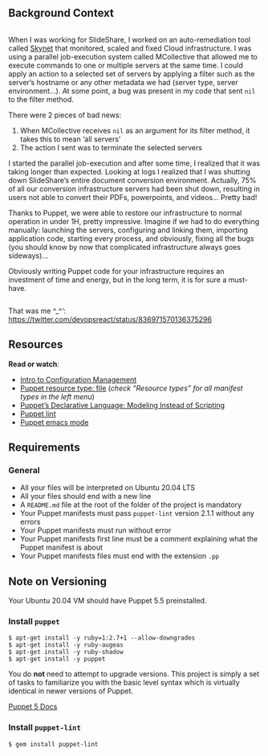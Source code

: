 <div class="panel-body">
    <h2>Background Context</h2>

<p><a href="https://youtu.be/ogYLFyp68cI" target="_blank"><img src="https://holbertonintranet.s3.amazonaws.com/uploads/medias/2019/6/6a0a8024f2b1c47a9d1e.png?X-Amz-Algorithm=AWS4-HMAC-SHA256&amp;X-Amz-Credential=AKIARDDGGGOU5BHMTQX4%2F20220819%2Fus-east-1%2Fs3%2Faws4_request&amp;X-Amz-Date=20220819T203911Z&amp;X-Amz-Expires=86400&amp;X-Amz-SignedHeaders=host&amp;X-Amz-Signature=60e759c9ad2bb83c54f0c0e09609fd3570d31480aa40a9190833376abf81f83b" alt="" style=""></a></p>

<p>When I was working for SlideShare, I worked on an auto-remediation tool called <a href="/rltoken/ftFvBjxNPLoWcF9eHaK8yw" title="Skynet" target="_blank">Skynet</a> that monitored, scaled and fixed Cloud infrastructure. I was using a parallel job-execution system called MCollective that allowed me to execute commands to one or multiple servers at the same time. I could apply an action to a selected set of servers by applying a filter such as the server’s hostname or any other metadata we had (server type, server environment…). At some point, a bug was present in my code that sent <code>nil</code> to the filter method. </p>

<p>There were 2 pieces of bad news:</p>

<ol>
<li>When MCollective receives <code>nil</code> as an argument for its filter method, it takes this to mean ‘all servers’</li>
<li>The action I sent was to terminate the selected servers</li>
</ol>

<p>I started the parallel job-execution and after some time, I realized that it was taking longer than expected. Looking at logs I realized that I was shutting down SlideShare’s entire document conversion environment. Actually, 75% of all our conversion infrastructure servers had been shut down, resulting in users not able to convert their PDFs, powerpoints, and videos… Pretty bad!</p>

<p>Thanks to Puppet, we were able to restore our infrastructure to normal operation in under 1H, pretty impressive. Imagine if we had to do everything manually: launching the servers, configuring and linking them, importing application code, starting every process, and obviously, fixing all the bugs (you should know by now that complicated infrastructure always goes sideways)…</p>

<p>Obviously writing Puppet code for your infrastructure requires an investment of time and energy, but in the long term, it is for sure a must-have.</p>

<p><img src="https://s3.amazonaws.com/intranet-projects-files/holbertonschool-sysadmin_devops/292/4i8il3B.gif" alt="" style=""></p>

<p>That was me ^_^‘: <a href="/rltoken/uHU1llO2UZXg8_funEgpJA" title="https://twitter.com/devopsreact/status/836971570136375296" target="_blank">https://twitter.com/devopsreact/status/836971570136375296</a></p>

<h2>Resources</h2>

<p><strong>Read or watch</strong>:</p>

<ul>
<li><a href="/rltoken/r-NmkYO8bxIKp2qEx2ZjKQ" title="Intro to Configuration Management" target="_blank">Intro to Configuration Management</a> </li>
<li><a href="/rltoken/D0-IO_SIZSXYLKJs2BitYA" title="Puppet resource type: file" target="_blank">Puppet resource type: file</a> (<em>check “Resource types” for all manifest types in the left menu</em>)</li>
<li><a href="/rltoken/Fqmb5rnChQgYAypvKoTxAQ" title="Puppet's Declarative Language: Modeling Instead of Scripting" target="_blank">Puppet’s Declarative Language: Modeling Instead of Scripting</a></li>
<li><a href="/rltoken/oezu0m_hJ8nEVA6a9o17Tw" title="Puppet lint" target="_blank">Puppet lint</a> </li>
<li><a href="/rltoken/N70cVw8mG3707He-OxjP1w" title="Puppet emacs mode" target="_blank">Puppet emacs mode</a> </li>
</ul>

<h2>Requirements</h2>

<h3>General</h3>

<ul>
<li>All your files will be interpreted on Ubuntu 20.04 LTS</li>
<li>All your files should end with a new line</li>
<li>A <code>README.md</code> file at the root of the folder of the project is mandatory</li>
<li>Your Puppet manifests must pass <code>puppet-lint</code> version 2.1.1 without any errors</li>
<li>Your Puppet manifests must run without error</li>
<li>Your Puppet manifests first line must be a comment explaining what the Puppet manifest is about</li>
<li>Your Puppet manifests files must end with the extension <code>.pp</code> </li>
</ul>

<h2>Note on Versioning</h2>

<p>Your Ubuntu 20.04 VM should have Puppet 5.5 preinstalled. </p>

<h3>Install <code>puppet</code></h3>

<pre><code>$ apt-get install -y ruby=1:2.7+1 --allow-downgrades
$ apt-get install -y ruby-augeas
$ apt-get install -y ruby-shadow
$ apt-get install -y puppet
</code></pre>

<p>You do <strong>not</strong> need to attempt to upgrade versions. This project is simply a set of tasks to familiarize you with the basic level syntax which is virtually identical in newer versions of Puppet.  </p>

<p><a href="/rltoken/_xOod_Lzz8WKTbhpG5SWLQ" title="Puppet 5 Docs" target="_blank">Puppet 5 Docs</a></p>

<h3>Install <code>puppet-lint</code></h3>

<pre><code>$ gem install puppet-lint
</code></pre>

  </div>